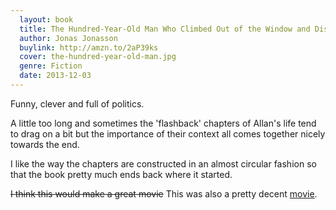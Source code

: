 ```yaml
---
  layout: book
  title: The Hundred-Year-Old Man Who Climbed Out of the Window and Disappeared
  author: Jonas Jonasson
  buylink: http://amzn.to/2aP39ks
  cover: the-hundred-year-old-man.jpg
  genre: Fiction
  date: 2013-12-03
---
```


Funny, clever and full of politics.

A little too long and sometimes the 'flashback' chapters of Allan's life tend to drag on a bit but the importance of their context all comes together nicely towards the end.

I like the way the chapters are constructed in an almost circular fashion so that the book pretty much ends back where it started.

~~I think this would make a great movie~~ This was also a pretty decent <a href="http://www.imdb.com/title/tt2113681/" target="_blank">movie</a>.
